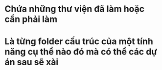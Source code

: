 # Chứa những thư viện đã làm hoặc cần phải làm
# Là từng folder cấu trúc của một tính năng cụ thể nào đó mà có thể các dự án sau sẽ xài